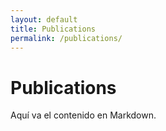 ```yaml
---
layout: default
title: Publications
permalink: /publications/
---
```

# Publications

Aquí va el contenido en Markdown.
